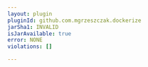 ```yaml
---
layout: plugin
pluginId: github.com.mgrzeszczak.dockerize
jarSha1: INVALID
isJarAvailable: true
error: NONE
violations: []

---
```

